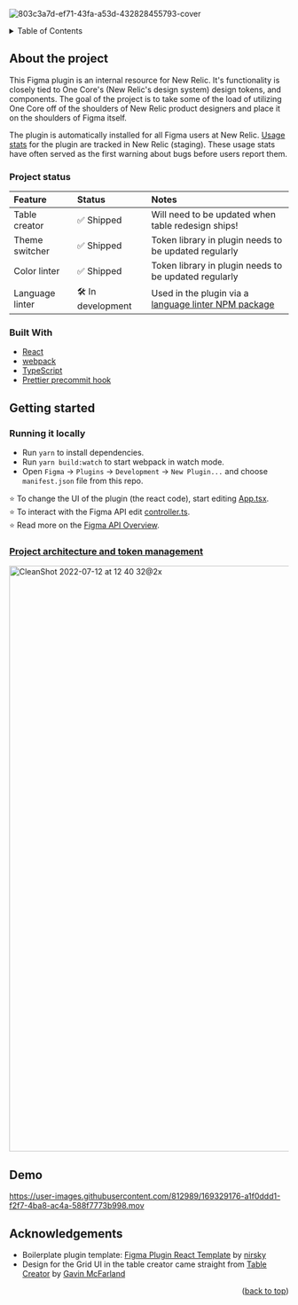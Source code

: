 <div id="top"></div>

![803c3a7d-ef71-43fa-a53d-432828455793-cover](https://user-images.githubusercontent.com/812989/178552600-53d23eff-f351-4c14-8137-8d36d27a597b.jpeg)

<details>
  <summary>Table of Contents</summary>
  <ol>
    <li>
      <a href="#about-the-project">About The Project</a>
      <ul>
        <li><a href="#project-status">Project status</a></li>
        <li><a href="#built-with">Built with</a></li>
      </ul>
    </li>
    <li>
      <a href="#getting-started">Getting Started</a>
      <ul>
        <li><a href="#running-it-locally">Running it locally</a></li>
        <li><a href="#project-architecture-and-token-management">Project architecture and token management</a></li>
      </ul>
    </li>
    <li><a href="#demo">Demo</a></li>
    <li><a href="#acknowledgements">Acknowledgements</a></li>
  </ol>
</details>

## About the project
This Figma plugin is an internal resource for New Relic. It's functionality is closely tied to One Core's (New Relic's design system) design tokens, and components. The goal of the project is to take some of the load of utilizing One Core off of the shoulders of New Relic product designers and place it on the shoulders of Figma itself.

The plugin is automatically installed for all Figma users at New Relic. [Usage stats](https://staging.onenr.io/0oqQao6x5R1) for the plugin are tracked in New Relic (staging). These usage stats have often served as the first warning about bugs before users report them.

### Project status
|Feature|Status|Notes|
|:--|:--|:--|
|Table creator|✅ Shipped|Will need to be updated when table redesign ships!|
|Theme switcher|✅ Shipped|Token library in plugin needs to be updated regularly|
|Color linter|✅ Shipped|Token library in plugin needs to be updated regularly|
|Language linter|🛠 In development|Used in the plugin via a [language linter NPM package](https://github.com/danielgolden/language-linter)|



### Built With

- [React](https://reactjs.org)
- [webpack](https://webpack.org)
- [TypeScript](http://typescriptlang.org)
- [Prettier precommit hook](https://prettier.io/docs/en/precommit.html)


## Getting started

### Running it locally
- Run `yarn` to install dependencies.
- Run `yarn build:watch` to start webpack in watch mode.
- Open `Figma` -> `Plugins` -> `Development` -> `New Plugin...` and choose `manifest.json` file from this repo.

⭐ To change the UI of the plugin (the react code), start editing [App.tsx](./src/app/components/App.tsx).  
⭐ To interact with the Figma API edit [controller.ts](./src/plugin/controller.ts).  
⭐ Read more on the [Figma API Overview](https://www.figma.com/plugin-docs/api/api-overview/).


### [Project architecture and token management](https://www.figma.com/file/8hBp8ilmrgt7bcYqDG0u4g/Key-Project-Report?node-id=2%3A138)
<a href="https://www.figma.com/file/8hBp8ilmrgt7bcYqDG0u4g/Key-Project-Report?node-id=2%3A138"><img width="1057" alt="CleanShot 2022-07-12 at 12 40 32@2x" src="https://user-images.githubusercontent.com/812989/178546994-9533469e-9bda-4f08-8671-532ac7918c9c.png"></a>



## Demo
https://user-images.githubusercontent.com/812989/169329176-a1f0ddd1-f2f7-4ba8-ac4a-588f7773b998.mov


## Acknowledgements
- Boilerplate plugin template: [Figma Plugin React Template](https://github.com/nirsky/figma-plugin-react-template) by [nirsky](https://github.com/nirsky)
- Design for the Grid UI in the table creator came straight from [Table Creator](https://www.figma.com/community/plugin/885838970710285271/Table-Creator) by [Gavin McFarland](https://www.figma.com/@gavinmcfarland)

<p align="right">(<a href="#top">back to top</a>)</p>




<!-- MARKDOWN LINKS & IMAGES -->
<!-- https://www.markdownguide.org/basic-syntax/#reference-style-links -->
[contributors-shield]: https://img.shields.io/github/contributors/newrelic/one-core-toolbox.svg?style=for-the-badge
[contributors-url]: https://github.com/newrelic/one-core-toolbox/graphs/contributors
[forks-shield]: https://img.shields.io/github/forks/newrelic/one-core-toolbox.svg?style=for-the-badge
[forks-url]: https://github.com/newrelic/one-core-toolbox/network/members
[stars-shield]: https://img.shields.io/github/stars/newrelic/one-core-toolbox.svg?style=for-the-badge
[stars-url]: https://github.com/newrelic/one-core-toolbox/stargazers
[issues-shield]: https://img.shields.io/github/issues/newrelic/one-core-toolbox.svg?style=for-the-badge
[issues-url]: https://github.com/newrelic/one-core-toolbox/issues
[license-shield]: https://img.shields.io/github/license/newrelic/one-core-toolbox.svg?style=for-the-badge
[license-url]: https://github.com/newrelic/one-core-toolbox/blob/master/LICENSE.txt
[linkedin-shield]: https://img.shields.io/badge/-LinkedIn-black.svg?style=for-the-badge&logo=linkedin&colorB=555
[linkedin-url]: https://linkedin.com/in/linkedin_username
[product-screenshot]: images/screenshot.png
[Next.js]: https://img.shields.io/badge/next.js-000000?style=for-the-badge&logo=nextdotjs&logoColor=white
[Next-url]: https://nextjs.org/
[React.js]: https://img.shields.io/badge/React-20232A?style=for-the-badge&logo=react&logoColor=61DAFB
[React-url]: https://reactjs.org/
[Vue.js]: https://img.shields.io/badge/Vue.js-35495E?style=for-the-badge&logo=vuedotjs&logoColor=4FC08D
[Vue-url]: https://vuejs.org/
[Angular.io]: https://img.shields.io/badge/Angular-DD0031?style=for-the-badge&logo=angular&logoColor=white
[Angular-url]: https://angular.io/
[Svelte.dev]: https://img.shields.io/badge/Svelte-4A4A55?style=for-the-badge&logo=svelte&logoColor=FF3E00
[Svelte-url]: https://svelte.dev/
[Laravel.com]: https://img.shields.io/badge/Laravel-FF2D20?style=for-the-badge&logo=laravel&logoColor=white
[Laravel-url]: https://laravel.com
[Bootstrap.com]: https://img.shields.io/badge/Bootstrap-563D7C?style=for-the-badge&logo=bootstrap&logoColor=white
[Bootstrap-url]: https://getbootstrap.com
[JQuery.com]: https://img.shields.io/badge/jQuery-0769AD?style=for-the-badge&logo=jquery&logoColor=white
[JQuery-url]: https://jquery.com 
